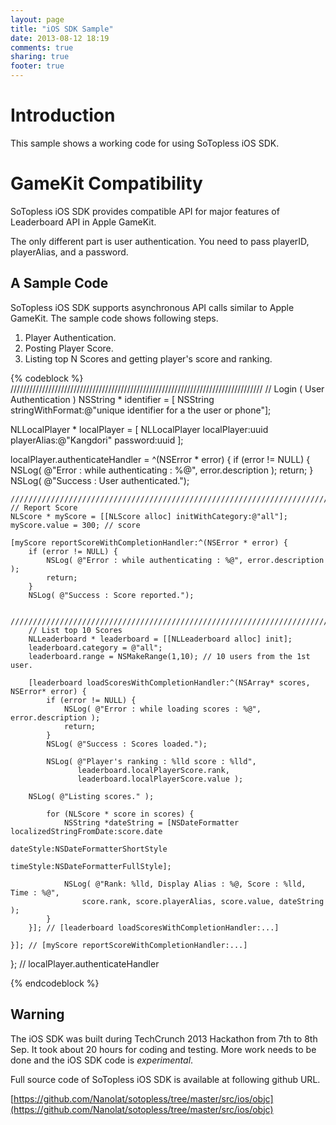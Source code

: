 ```yaml
---
layout: page
title: "iOS SDK Sample"
date: 2013-08-12 18:19
comments: true
sharing: true
footer: true
---
```


Introduction
============
This sample shows a working code for using SoTopless iOS SDK.

GameKit Compatibility
=====================
SoTopless iOS SDK provides compatible API for major features of Leaderboard API in Apple GameKit.

The only different part is user authentication. You need to pass playerID, playerAlias, and a password. 

A Sample Code 
-----------
SoTopless iOS SDK supports asynchronous API calls similar to Apple GameKit. The sample code shows following steps.

1. Player Authentication.
2. Posting Player Score.
3. Listing top N Scores and getting player's score and ranking.

{% codeblock %}
////////////////////////////////////////////////////////////////////////////////
// Login ( User Authentication )
NSString * identifier = [ NSString stringWithFormat:@"unique identifier for a the user or phone"];

NLLocalPlayer * localPlayer = [ NLLocalPlayer localPlayer:uuid playerAlias:@"Kangdori" password:uuid ];

localPlayer.authenticateHandler = ^(NSError * error) {
    if (error != NULL) {
        NSLog( @"Error : while authenticating : %@", error.description );
        return;
    }
    NSLog( @"Success : User authenticated.");

    ////////////////////////////////////////////////////////////////////////////////
    // Report Score
    NLScore * myScore = [[NLScore alloc] initWithCategory:@"all"];
    myScore.value = 300; // score

    [myScore reportScoreWithCompletionHandler:^(NSError * error) {
        if (error != NULL) {
            NSLog( @"Error : while authenticating : %@", error.description );
            return;
        }
        NSLog( @"Success : Score reported.");
    
        ////////////////////////////////////////////////////////////////////////////////
        // List top 10 Scores
        NLLeaderboard * leaderboard = [[NLLeaderboard alloc] init];
        leaderboard.category = @"all";
        leaderboard.range = NSMakeRange(1,10); // 10 users from the 1st user.
    
        [leaderboard loadScoresWithCompletionHandler:^(NSArray* scores, NSError* error) {
            if (error != NULL) {
                NSLog( @"Error : while loading scores : %@", error.description );
                return;
            }
            NSLog( @"Success : Scores loaded.");

            NSLog( @"Player's ranking : %lld score : %lld", 
                   leaderboard.localPlayerScore.rank, 
                   leaderboard.localPlayerScore.value );

	    NSLog( @"Listing scores." );
	
            for (NLScore * score in scores) {
                NSString *dateString = [NSDateFormatter localizedStringFromDate:score.date
                                             dateStyle:NSDateFormatterShortStyle
                                             timeStyle:NSDateFormatterFullStyle];
    
                NSLog( @"Rank: %lld, Display Alias : %@, Score : %lld, Time : %@",
                    score.rank, score.playerAlias, score.value, dateString );
            }
        }]; // [leaderboard loadScoresWithCompletionHandler:...]
    
    }]; // [myScore reportScoreWithCompletionHandler:...]

}; // localPlayer.authenticateHandler

{% endcodeblock %}

Warning
-------
The iOS SDK was built during TechCrunch 2013 Hackathon from 7th to 8th Sep. It took about 20 hours for coding and testing. More work needs to be done and the iOS SDK code is *experimental*.

Full source code of SoTopless iOS SDK is available at following github URL.

[https://github.com/Nanolat/sotopless/tree/master/src/ios/objc](https://github.com/Nanolat/sotopless/tree/master/src/ios/objc)
